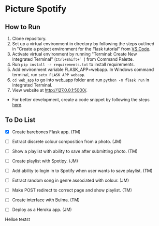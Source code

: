 # Picture Spotify

## How to Run

1. Clone repository.
2. Set up a virtual environment in directory by following the steps outlined in "Create a project environment for the Flask tutorial" from [VS Code](https://code.visualstudio.com/docs/python/tutorial-flask#_create-a-project-environment-for-the-flask-tutorial).
3. Activate virtual environment by running "Terminal: Create New Integrated Terminal" (``Ctrl+Shift+` ``) from Command Palette.
4. Run `pip install -r requirements.txt` to install requirements.
5. Add environment variable FLASK_APP=webapp. In Windows command terminal, run `setx FLASK_APP webapp`.
6. `cd web_app` to go into web_app folder and run `python -m flask run` in Integrated Terminal.
7. View website at http://127.0.0.1:5000/.

- For better development, create a code snippet by following the steps [here](https://code.visualstudio.com/docs/python/tutorial-flask#_create-multiple-templates-that-extend-a-base-template).

## To Do List
- [x] Create barebones Flask app. (TM)
- [ ] Extract discrete colour composition from a photo. (JM)
- [ ] Show a playlist with ability to save after submitting photo. (TM)
- [ ] Create playlist with Spotipy. (JM)
- [ ] Add ability to login in to Spotify when user wants to save playlist. (TM)
- [ ] Extract random song in genre associated with colour. (JM)
- [ ] Make POST redirect to correct page and show playlist. (TM)
- [ ] Create interface with Bulma. (TM)
- [ ] Deploy as a Heroku app. (JM)


Helloe testst